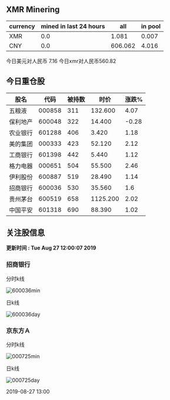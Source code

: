 ## XMR Minering

|currency|mined in last 24 hours|all|in pool|
|---|---|---|---|
|XMR|0.0|1.081|0.007|
|CNY|0.0|606.062|4.016|

今日美元对人民币 7.16	今日xmr对人民币560.82


## 今日重仓股 

|股名|代码|被持数|时价|涨跌%|
|---|---|---|---|---|
|五粮液|000858|311|132.600|4.07|
|保利地产|600048|322|14.400|-0.28|
|农业银行|601288|406|3.420|1.18|
|美的集团|000333|423|52.120|2.12|
|工商银行|601398|442|5.440|1.12|
|格力电器|000651|504|55.500|2.46|
|伊利股份|600887|519|28.490|1.14|
|招商银行|600036|530|35.560|1.6|
|贵州茅台|600519|658|1125.200|2.02|
|中国平安|601318|690|88.390|1.02|

## 关注股信息
**更新时间 : Tue Aug 27 12:00:07 2019**
### 招商银行 
分时k线

![600036min](http://image.sinajs.cn/newchart/min/n/sh600036.gif)

日k线

![600036day](http://image.sinajs.cn/newchart/daily/n/sh600036.gif)

### 京东方Ａ 
分时k线

![000725min](http://image.sinajs.cn/newchart/min/n/sz000725.gif)

日k线

![000725day](http://image.sinajs.cn/newchart/daily/n/sz000725.gif)

2019-08-27 13:00